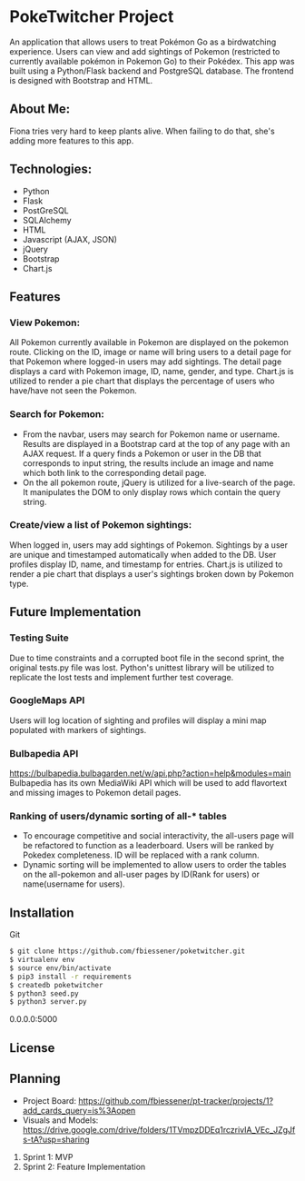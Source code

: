 # PokeTwitcher Project

An application that allows users to treat Pokémon Go as a birdwatching experience. Users can view and add sightings of Pokemon (restricted to currently available pokémon in Pokemon Go) to their Pokédex. This app was built using a Python/Flask backend and PostgreSQL database. The frontend is designed with Bootstrap and HTML.

## About Me:

Fiona tries very hard to keep plants alive. When failing to do that, she's adding more features to this app.

## Technologies:

* Python
* Flask
* PostGreSQL
* SQLAlchemy
* HTML
* Javascript (AJAX, JSON)
* jQuery
* Bootstrap
* Chart.js

## Features

### View Pokemon:
All Pokemon currently available in Pokemon are displayed on the pokemon route. Clicking on the ID, image or name will bring users to a detail page for that Pokemon where logged-in users may add sightings. The detail page displays a card with Pokemon image, ID, name, gender, and type. Chart.js is utilized to render a pie chart that displays the percentage of users who have/have not seen the Pokemon.

### Search for Pokemon:
* From the navbar, users may search for Pokemon name or username. Results are displayed in a Bootstrap card at the top of any page with an AJAX request. If a query finds a Pokemon or user in the DB that corresponds to input string, the results include an image and name which both link to the corresponding detail page.
* On the all pokemon route, jQuery is utilized for a live-search of the page. It manipulates the DOM to only display rows which contain the query string.

### Create/view a list of Pokemon sightings:
When logged in, users may add sightings of Pokemon. Sightings by a user are unique and timestamped automatically when added to the DB. User profiles display ID, name, and timestamp for entries. Chart.js is utilized to render a pie chart that displays a user's sightings broken down by Pokemon type.



## Future Implementation

### Testing Suite
Due to time constraints and a corrupted boot file in the second sprint, the original tests.py file was lost. Python's unittest library will be utilized to replicate the lost tests and implement further test coverage.

### GoogleMaps API
Users will log location of sighting and profiles will display a mini map populated with markers of sightings.

### Bulbapedia API
https://bulbapedia.bulbagarden.net/w/api.php?action=help&modules=main
Bulbapedia has its own MediaWiki API which will be used to add flavortext and missing images to Pokemon detail pages.

### Ranking of users/dynamic sorting of all-* tables
* To encourage competitive and social interactivity, the all-users page will be refactored to function as a leaderboard. Users will be ranked by Pokedex completeness. ID will be replaced with a rank column.
* Dynamic sorting will be implemented to allow users to order the tables on the all-pokemon and all-user pages by ID(Rank for users) or name(username for users).

## Installation

Git

```sh
$ git clone https://github.com/fbiessener/poketwitcher.git
$ virtualenv env
$ source env/bin/activate
$ pip3 install -r requirements
$ createdb poketwitcher
$ python3 seed.py
$ python3 server.py
```

0.0.0.0:5000

## License

## Planning

- Project Board: https://github.com/fbiessener/pt-tracker/projects/1?add_cards_query=is%3Aopen
- Visuals and Models: https://drive.google.com/drive/folders/1TVmpzDDEq1rczrivIA_VEc_JZgJfs-tA?usp=sharing

1. Sprint 1: MVP
2. Sprint 2: Feature Implementation